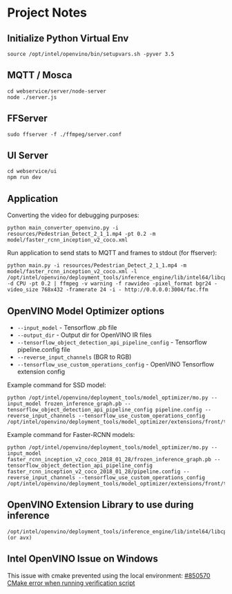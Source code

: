 # Project Notes

## Initialize Python Virtual Env
```commandline
source /opt/intel/openvino/bin/setupvars.sh -pyver 3.5
```

## MQTT / Mosca
```commandline
cd webservice/server/node-server
node ./server.js
```

## FFServer
```commandline
sudo ffserver -f ./ffmpeg/server.conf
```


## UI Server
```commandline
cd webservice/ui
npm run dev
```

## Application
Converting the video for debugging purposes:
```commandline
python main_converter_openvino.py -i resources/Pedestrian_Detect_2_1_1.mp4 -pt 0.2 -m model/faster_rcnn_inception_v2_coco.xml 
```

Run application to send stats to MQTT and frames to stdout (for ffserver): 
```commandline
python main.py -i resources/Pedestrian_Detect_2_1_1.mp4 -m model/faster_rcnn_inception_v2_coco.xml -l /opt/intel/openvino/deployment_tools/inference_engine/lib/intel64/libcpu_extension_sse4.so -d CPU -pt 0.2 | ffmpeg -v warning -f rawvideo -pixel_format bgr24 -video_size 768x432 -framerate 24 -i - http://0.0.0.0:3004/fac.ffm
```

## OpenVINO Model Optimizer options
 
* `--input_model` - Tensorflow .pb file 
* `--output_dir` - Output dir for OpenVINO IR files
* `--tensorflow_object_detection_api_pipeline_config` - Tensorflow pipeline.config file 
* `--reverse_input_channels` (BGR to RGB)
* `--tensorflow_use_custom_operations_config` - OpenVINO Tensorflow extension config

Example command for SSD model:     
```commandline
python /opt/intel/openvino/deployment_tools/model_optimizer/mo.py --input_model frozen_inference_graph.pb --tensorflow_object_detection_api_pipeline_config pipeline.config --reverse_input_channels --tensorflow_use_custom_operations_config /opt/intel/openvino/deployment_tools/model_optimizer/extensions/front/tf/ssd_v2_support.json
```
Example command for Faster-RCNN models: 
```commandline
python /opt/intel/openvino/deployment_tools/model_optimizer/mo.py --input_model faster_rcnn_inception_v2_coco_2018_01_28/frozen_inference_graph.pb --tensorflow_object_detection_api_pipeline_config faster_rcnn_inception_v2_coco_2018_01_28/pipeline.config --reverse_input_channels --tensorflow_use_custom_operations_config /opt/intel/openvino/deployment_tools/model_optimizer/extensions/front/tf/faster_rcnn_support.json
```

## OpenVINO Extension Library to use during inference
```
/opt/intel/openvino/deployment_tools/inference_engine/lib/intel64/libcpu_extension_sse4.so (or avx)
```

## Intel OpenVINO Issue on Windows 
This issue with cmake prevented using the local environment: 
[#850570 CMake error when running verification script](https://software.intel.com/en-us/forums/intel-distribution-of-openvino-toolkit/topic/850570)



